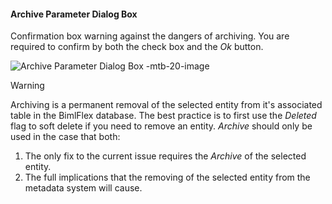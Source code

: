#### Archive Parameter Dialog Box

Confirmation box warning against the dangers of archiving.  You are required to confirm by both the check box and the *Ok* button.  

![Archive Parameter Dialog Box -mtb-20-image](images/bimlflex-app-dialog-archive-parameter-single.png "Archive Parameter Dialog Box")

> [!WARNING]  
> Archiving is a permanent removal of the selected entity from it's associated table in the BimlFlex database.  The best practice is to first use the *Deleted* flag to soft delete if you need to remove an entity.  *Archive* should only be used in the case that both:  
>
> 1. The only fix to the current issue requires the *Archive* of the selected entity.
> 2. The full implications that the removing of the selected entity from the metadata system will cause.
